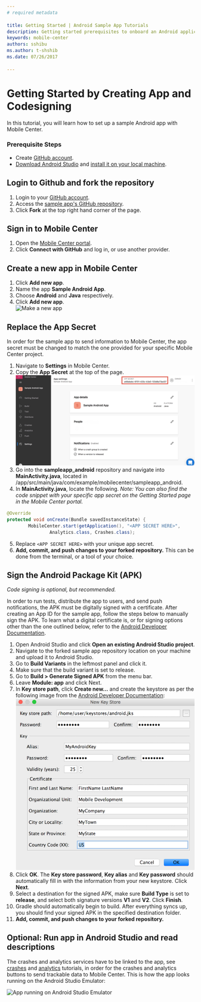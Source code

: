 ```yaml
---
# required metadata

title: Getting Started | Android Sample App Tutorials
description: Getting started prerequisites to onboard an Android application in Mobile Center
keywords: mobile-center
authors: sshibu
ms.author: t-shshib
ms.date: 07/26/2017

---
```



# Getting Started by Creating App and Codesigning

In this tutorial, you will learn how to set up a sample Android app with Mobile Center.

### Prerequisite Steps
- Create [GitHub account](https://github.com/join).
- [Download Android Studio](https://developer.android.com/studio/index.html) and [install it on your local machine](https://developer.android.com/studio/install.html).

## Login to Github and fork the repository
1. Login to your [GitHub account](https://github.com/join).
2. Access the [sample app's GitHub repository](https://github.com/MobileCenter/sampleapp-android).
3. Click **Fork** at the top right hand corner of the page.


## Sign in to Mobile Center
1. Open the [Mobile Center portal](https://mobile.azure.com).
2. Click **Connect with GitHub** and log in, or use another provider.

## Create a new app in Mobile Center
1. Click **Add new app**.
2. Name the app **Sample Android App**.
3. Choose **Android** and **Java** respectively.
4. Click **Add new app**.  
  ![Make a new app](images/MakeAndroidApp.gif)

## Replace the App Secret

In order for the sample app to send information to Mobile Center, the app secret must be changed to match the one provided for your specific Mobile Center project.

1. Navigate to **Settings** in Mobile Center.
2. Copy the **App Secret** at the top of the page.
  ![Make a new app](images/AppSecret.jpg)
3. Go into the **sampleapp_android** repository and navigate into **MainActivity.java**, located in /app/src/main/java/com/example/mobilecenter/sampleapp_android.
4. In **MainActivity.java**, locate the following. *Note: You can also find the code snippet with your specific app secret on the Getting Started page in the Mobile Center portal.*

```java
@Override
protected void onCreate(Bundle savedInstanceState) {
        MobileCenter.start(getApplication(), "<APP SECRET HERE>",
                Analytics.class, Crashes.class);
```

5. Replace  `<APP SECRET HERE>` with your unique app secret.
6. **Add, commit, and push changes to your forked repository.** This can be done from the terminal, or a tool of your choice.

## Sign the Android Package Kit (APK)

*Code signing is optional, but recommended.*

In order to run tests, distribute the app to users, and send push notifications, the APK must be digitally signed with a certificate. After creating an App ID for the sample app, follow the steps below to manually sign the APK. To learn what a digital certificate is, or for signing options other than the one outlined below, refer to the [Android Developer Documentation](https://developer.android.com/studio/publish/app-signing.html#sign-auto).

  1. Open Android Studio and click **Open an existing Android Studio project**.
  2. Navigate to the forked sample app repository location on your machine and upload it to Android Studio.
  3. Go to **Build Variants** in the leftmost panel and click it.
  4. Make sure that the build variant is set to release.
  5. Go to **Build > Generate Signed APK** from the menu bar.
  6. Leave **Module: app** and click Next.
  7. In **Key store path**, click **Create new...** and create the keystore as per the following image from the [Android Developer Documentation](https://developer.android.com/studio/publish/app-signing.html#sign-auto):
      ![Make a new app](images/newKeystore.png)
  8. Click **OK**. The **Key store password**, **Key alias** and **Key password** should automatically fill in with the information from your new keystore. Click **Next**.
  9. Select a destination for the signed APK, make sure **Build Type** is set to **release**, and select both signature versions **V1** and **V2**. Click **Finish**.
  10. Gradle should automatically begin to build. After everything syncs up, you should find your signed APK in the specified destination folder.
  11. **Add, commit, and push changes to your forked repository.**


  ## Optional: Run app in Android Studio and read descriptions
  The crashes and analytics services have to be linked to the app, see [crashes](crashes.md) and [analytics](analytics.md) tutorials, in order for the crashes and analytics buttons to send trackable data to Mobile Center.
  This is how the app looks running on the Android Studio Emulator:

  ![App running on Android Studio Emulator](images/androidAppSampleDemo.gif)
